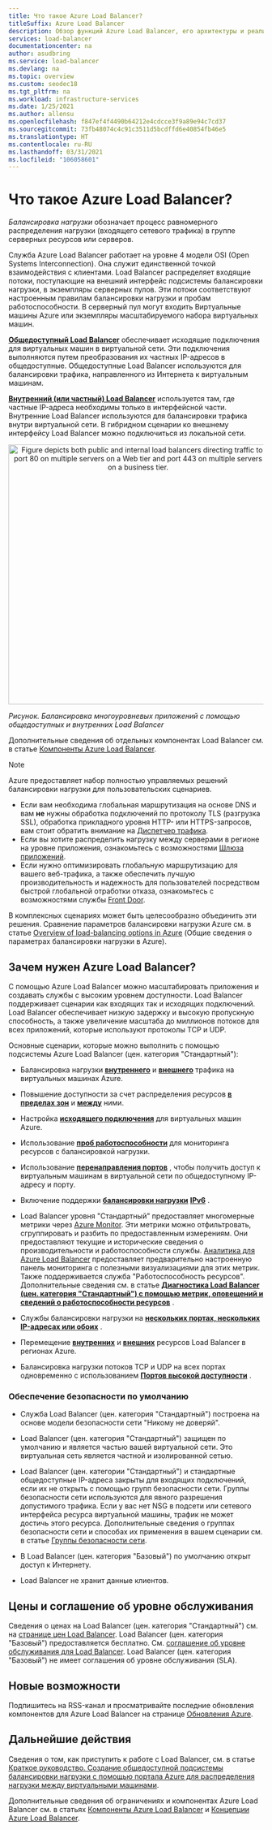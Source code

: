 ```yaml
---
title: Что такое Azure Load Balancer?
titleSuffix: Azure Load Balancer
description: Обзор функций Azure Load Balancer, его архитектуры и реализации. Узнайте, как работает Load Balancer и его использование в облаке.
services: load-balancer
documentationcenter: na
author: asudbring
ms.service: load-balancer
ms.devlang: na
ms.topic: overview
ms.custom: seodec18
ms.tgt_pltfrm: na
ms.workload: infrastructure-services
ms.date: 1/25/2021
ms.author: allensu
ms.openlocfilehash: f847ef4f4490b64212e4cdcce3f9a89e94c7cd37
ms.sourcegitcommit: 73fb48074c4c91c3511d5bcdffd6e40854fb46e5
ms.translationtype: HT
ms.contentlocale: ru-RU
ms.lasthandoff: 03/31/2021
ms.locfileid: "106058601"
---
```

# <a name="what-is-azure-load-balancer"></a>Что такое Azure Load Balancer?

*Балансировка нагрузки* обозначает процесс равномерного распределения нагрузки (входящего сетевого трафика) в группе серверных ресурсов или серверов. 

Служба Azure Load Balancer работает на уровне 4 модели OSI (Open Systems Interconnection). Она служит единственной точкой взаимодействия с клиентами. Load Balancer распределяет входящие потоки, поступающие на внешний интерфейс подсистемы балансировки нагрузки, в экземпляры серверных пулов. Эти потоки соответствуют настроенным правилам балансировки нагрузки и пробам работоспособности. В серверный пул могут входить Виртуальные машины Azure или экземпляры масштабируемого набора виртуальных машин.

**[Общедоступный Load Balancer](./components.md#frontend-ip-configurations)** обеспечивает исходящие подключения для виртуальных машин в виртуальной сети. Эти подключения выполняются путем преобразования их частных IP-адресов в общедоступные. Общедоступные Load Balancer используются для балансировки трафика, направленного из Интернета к виртуальным машинам.

**[Внутренний (или частный) Load Balancer](./components.md#frontend-ip-configurations)** используется там, где частные IP-адреса необходимы только в интерфейсной части. Внутренние Load Balancer используются для балансировки трафика внутри виртуальной сети. В гибридном сценарии ко внешнему интерфейсу Load Balancer можно подключиться из локальной сети.

<p align="center">
  <img src="./media/load-balancer-overview/load-balancer.svg" alt="Figure depicts both public and internal load balancers directing traffic to port 80 on multiple servers on a Web tier and port 443 on multiple servers on a business tier." width="512" title="Azure Load Balancer">
</p>

*Рисунок. Балансировка многоуровневых приложений с помощью общедоступных и внутренних Load Balancer*

Дополнительные сведения об отдельных компонентах Load Balancer см. в статье [Компоненты Azure Load Balancer](./components.md).

>[!NOTE]
> Azure предоставляет набор полностью управляемых решений балансировки нагрузки для пользовательских сценариев. 
> * Если вам необходима глобальная маршрутизация на основе DNS и вам **не** нужны обработка подключений по протоколу TLS (разгрузка SSL), обработка прикладного уровня HTTP- или HTTPS-запросов, вам стоит обратить внимание на [Диспетчер трафика](../traffic-manager/traffic-manager-overview.md). 
> * Если вы хотите распределить нагрузку между серверами в регионе на уровне приложения, ознакомьтесь с возможностями [Шлюза приложений](../application-gateway/overview.md).
> * Если нужно оптимизировать глобальную маршрутизацию для вашего веб-трафика, а также обеспечить лучшую производительность и надежность для пользователей посредством быстрой глобальной отработки отказа, ознакомьтесь с возможностями службы [Front Door](../frontdoor/front-door-overview.md).
> 
> В комплексных сценариях может быть целесообразно объединить эти решения.
> Сравнение параметров балансировки нагрузки Azure см. в статье [Overview of load-balancing options in Azure](/azure/architecture/guide/technology-choices/load-balancing-overview) (Общие сведения о параметрах балансировки нагрузки в Azure).


## <a name="why-use-azure-load-balancer"></a>Зачем нужен Azure Load Balancer?
C помощью Azure Load Balancer можно масштабировать приложения и создавать службы с высоким уровнем доступности. Load Balancer поддерживает сценарии как входящих так и исходящих подключений. Load Balancer обеспечивает низкую задержку и высокую пропускную способность, а также увеличение масштаба до миллионов потоков для всех приложений, которые используют протоколы TCP и UDP.

Основные сценарии, которые можно выполнить с помощью подсистемы Azure Load Balancer (цен. категория "Стандартный"):

- Балансировка нагрузки **[внутреннего](./quickstart-load-balancer-standard-internal-portal.md)** и **[внешнего](./quickstart-load-balancer-standard-public-portal.md)** трафика на виртуальных машинах Azure.

- Повышение доступности за счет распределения ресурсов **[в пределах зон](./tutorial-load-balancer-standard-public-zonal-portal.md)** и **[между](./tutorial-load-balancer-standard-public-zone-redundant-portal.md)** ними.

- Настройка **[исходящего подключения](./load-balancer-outbound-connections.md)** для виртуальных машин Azure.

- Использование **[проб работоспособности](./load-balancer-custom-probe-overview.md)** для мониторинга ресурсов с балансировкой нагрузки.

- Использование **[перенаправления портов](./tutorial-load-balancer-port-forwarding-portal.md)** , чтобы получить доступ к виртуальным машинам в виртуальной сети по общедоступному IP-адресу и порту.

- Включение поддержки **[балансировки нагрузки](../virtual-network/virtual-network-ipv4-ipv6-dual-stack-standard-load-balancer-powershell.md)** **[IPv6](../virtual-network/ipv6-overview.md)** .

- Load Balancer уровня "Стандартный" предоставляет многомерные метрики через [Azure Monitor](../azure-monitor/overview.md).  Эти метрики можно отфильтровать, сгруппировать и разбить по предоставленным измерениям.  Они предоставляют текущие и исторические сведения о производительности и работоспособности службы. [Аналитика для Azure Load Balancer](./load-balancer-insights.md) предоставляет предварительно настроенную панель мониторинга с полезными визуализациями для этих метрик.  Также поддерживается служба "Работоспособность ресурсов". Дополнительные сведения см. в статье **[Диагностика Load Balancer (цен. категория "Стандартный") с помощью метрик, оповещений и сведений о работоспособности ресурсов](load-balancer-standard-diagnostics.md)** .

- Службы балансировки нагрузки на **[нескольких портах, нескольких IP-адресах или обоих](./load-balancer-multivip-overview.md)** .

- Перемещение **[внутренних](./move-across-regions-internal-load-balancer-portal.md)** и **[внешних](./move-across-regions-external-load-balancer-portal.md)** ресурсов Load Balancer в регионах Azure.

- Балансировка нагрузки потоков TCP и UDP на всех портах одновременно с использованием **[Портов высокой доступности](./load-balancer-ha-ports-overview.md)** .

### <a name="secure-by-default"></a><a name="securebydefault"></a>Обеспечение безопасности по умолчанию

* Служба Load Balancer (цен. категория "Стандартный") построена на основе модели безопасности сети "Никому не доверяй".

* Load Balancer (цен. категория "Стандартный") защищен по умолчанию и является частью вашей виртуальной сети. Это виртуальная сеть является частной и изолированной сетью.  

* Load Balancer (цен. категории "Стандартный") и стандартные общедоступные IP-адреса закрыты для входящих подключений, если их не открыть с помощью групп безопасности сети. Группы безопасности сети используются для явного разрешения допустимого трафика.  Если у вас нет NSG в подсети или сетевого интерфейса ресурса виртуальной машины, трафик не может достичь этого ресурса. Дополнительные сведения о группах безопасности сети и способах их применения в вашем сценарии см. в статье [Группы безопасности сети](../virtual-network/network-security-groups-overview.md).

* В Load Balancer (цен. категория "Базовый") по умолчанию открыт доступ к Интернету. 

* Load Balancer не хранит данные клиентов.

## <a name="pricing-and-sla"></a>Цены и соглашение об уровне обслуживания

Сведения о ценах на Load Balancer (цен. категория "Стандартный") см. на [странице цен Load Balancer](https://azure.microsoft.com/pricing/details/load-balancer/).
Load Balancer (цен. категория "Базовый") предоставляется бесплатно.
См. [соглашение об уровне обслуживания для Load Balancer](https://aka.ms/lbsla). Load Balancer (цен. категория "Базовый") не имеет соглашения об уровне обслуживания (SLA).

## <a name="whats-new"></a>Новые возможности

Подпишитесь на RSS-канал и просматривайте последние обновления компонентов для Azure Load Balancer на странице [Обновления Azure](https://azure.microsoft.com/updates/?category=networking&query=load%20balancer).

## <a name="next-steps"></a>Дальнейшие действия

Сведения о том, как приступить к работе с Load Balancer, см. в статье [Краткое руководство. Создание общедоступной подсистемы балансировки нагрузки с помощью портала Azure для распределения нагрузки между виртуальными машинами](quickstart-load-balancer-standard-public-portal.md).

Дополнительные сведения об ограничениях и компонентах Azure Load Balancer см. в статьях [Компоненты Azure Load Balancer](./components.md) и [Концепции Azure Load Balancer](./concepts.md).